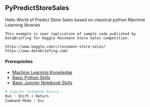 ## PyPredictStoreSales
Hello World of Predict Store Sales based on classical python Machine Learning libraries
```
This example is near replication of sample code published by DataBriefing for Kaggle Rossmann Store Sales competition.

https://www.kaggle.com/c/rossmann-store-sales/
https://www.databriefing.com/
```


#### Prerequisites
- [Machine Learning Knowledge](https://en.wikipedia.org/wiki/Machine_learning)
- [Basic Python Skills](https://www.python.org/)
- [Basic Jupyter Notebook Skills](https://jupyter-notebook.readthedocs.io/en/stable/examples/Notebook/Notebook%20Basics.html)

```bash
# jupyter notebook basics
Run : Shift + Return
Command Mode : Esc
```

